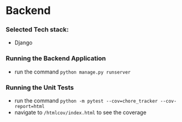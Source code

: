 # Backend
### Selected Tech stack:
- Django


### Running the Backend Application
- run the command `python manage.py runserver`

### Running the Unit Tests
- run the command `python -m pytest --cov=chore_tracker --cov-report=html`
- navigate to  `/htmlcov/index.html` to see the coverage